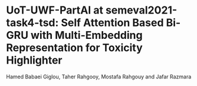 # UoT-UWF-PartAI at semeval2021-task4-tsd: Self Attention Based Bi-GRU with Multi-Embedding Representation for Toxicity Highlighter
Hamed Babaei Giglou, Taher Rahgooy, Mostafa Rahgouy and Jafar Razmara
